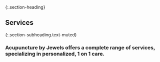 ---
---
{:.section-heading}
## Services

{:.section-subheading.text-muted}
### Acupuncture by Jewels offers a complete range of services, specializing in personalized, 1 on 1 care.
